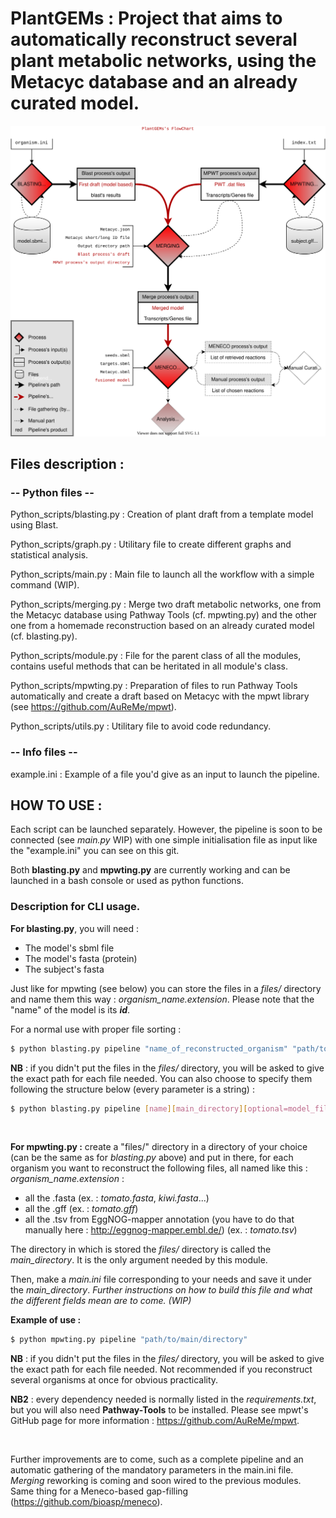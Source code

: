 # PlantGEMs : Project that aims to automatically reconstruct several plant metabolic networks, using the Metacyc database and an already curated model.

![Alt text](./Flowchart_PlantGEMs.drawio.svg)

## Files description :

### -- Python files --

Python_scripts/blasting.py : Creation of plant draft from a template model using Blast.

<!-- Python_scripts/menecoing.py : Performs a gap filling of the model with Meneco. (Work In Progress). -->
<!--  -->
Python_scripts/graph.py : Utilitary file to create different graphs and statistical analysis.

Python_scripts/main.py : Main file to launch all the workflow with a simple command (WIP).

Python_scripts/merging.py : Merge two draft metabolic networks, one from the Metacyc database using Pathway Tools (cf. mpwting.py) and the other one from a homemade reconstruction based on an already curated model (cf. blasting.py).

Python_scripts/module.py : File for the parent class of all the modules, contains useful methods that can be heritated in all module's class.

Python_scripts/mpwting.py : Preparation of files to run Pathway Tools automatically and create a draft based on Metacyc with the mpwt library (see https://github.com/AuReMe/mpwt).

Python_scripts/utils.py : Utilitary file to avoid code redundancy.

### -- Info files --

example.ini : Example of a file you'd give as an input to launch the pipeline.


## HOW TO USE :

Each script can be launched separately. However, the pipeline is soon to be connected (see _main.py_ WIP) with one simple initialisation file as input like the "example.ini" you can see on this git.

Both **blasting.py** and **mpwting.py** are currently working and can be launched in a bash console or used as python functions.

### Description for CLI usage.

**For blasting.py**, you will need :
* The model's sbml file
* The model's fasta (protein)
* The subject's fasta

Just like for mpwting (see below) you can store the files in a _files/_ directory and name them this way : _organism_name.extension_.
Please note that the "name" of the model is its _**id**_.


For a normal use with proper file sorting :
```bash
$ python blasting.py pipeline "name_of_reconstructed_organism" "path/to/main/directory/"
```

**NB** : if you didn't put the files in the _files/_ directory, you will be asked to give the exact path for each file needed. You can also choose to specify them following the structure below (every parameter is a string) :
```bash
$ python blasting.py pipeline [name][main_directory][optional=model_file_path][optional=model_fasta_path][optional=subject_fasta_path]
```

<br />

**For mpwting.py :** create a "files/" directory in a directory of your choice (can be the same as for _blasting.py_ above) and put in there, for each organism you want to reconstruct the following files, all named like this : _organism_name.extension_ :
  * all the .fasta (ex. : _tomato.fasta_, _kiwi.fasta_...)
  * all the .gff (ex. : _tomato.gff_)
  * all the .tsv from EggNOG-mapper annotation (you have to do that manually here : http://eggnog-mapper.embl.de/) (ex. : _tomato.tsv_)  

The directory in which is stored the _files/_ directory is called the _main_directory_. It is the only argument needed by this module.  

Then, make a _main.ini_ file corresponding to your needs and save it under the _main_directory_.
_Further instructions on how to build this file and what the different fields mean are to come. (WIP)_

__Example of use :__
```bash
$ python mpwting.py pipeline "path/to/main/directory"
```

**NB** : if you didn't put the files in the _files/_ directory, you will be asked to give the exact path for each file needed. Not recommended if you reconstruct several organisms at once for obvious practicality.

**NB2** : every dependency needed is normally listed in the _requirements.txt_, but you will also need **Pathway-Tools** to be installed. Please see mpwt's GitHub page for more information : https://github.com/AuReMe/mpwt.

<br />

Further improvements are to come, such as a complete pipeline and an automatic gathering of the mandatory parameters in the main.ini file.
_Merging_ reworking is coming and soon wired to the previous modules. Same thing for a Meneco-based gap-filling (https://github.com/bioasp/meneco).
